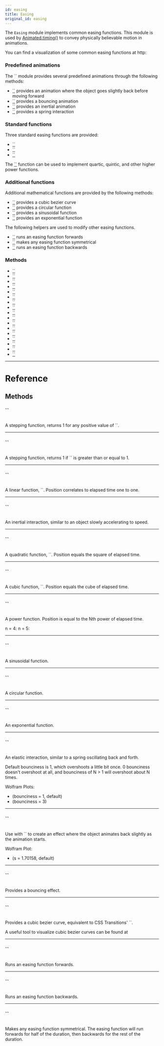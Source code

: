 ```yaml
---
id: easing
title: Easing
original_id: easing
---
```


The `Easing` module implements common easing functions. This module is used by [Animated.timing()](animated.md#timing) to convey physically believable motion in animations.

You can find a visualization of some common easing functions at http:

### Predefined animations

The `` module provides several predefined animations through the following methods:

- [``](easing.md#back) provides an animation where the object goes slightly back before moving forward
- [``](easing.md#bounce) provides a bouncing animation
- [``](easing.md#ease) provides an inertial animation
- [``](easing.md#elastic) provides a spring interaction

### Standard functions

Three standard easing functions are provided:

- [``](easing.md#linear)
- [``](easing.md#quad)
- [``](easing.md#cubic)

The [``](easing.md#poly) function can be used to implement quartic, quintic, and other higher power functions.

### Additional functions

Additional mathematical functions are provided by the following methods:

- [``](easing.md#bezier) provides a cubic bezier curve
- [``](easing.md#circle) provides a circular function
- [``](easing.md#sin) provides a sinusoidal function
- [``](easing.md#exp) provides an exponential function

The following helpers are used to modify other easing functions.

- [``](easing.md#in) runs an easing function forwards
- [``](easing.md#inout) makes any easing function symmetrical
- [``](easing.md#out) runs an easing function backwards

### Methods

- [``](easing.md#step0)
- [``](easing.md#step1)
- [``](easing.md#linear)
- [``](easing.md#ease)
- [``](easing.md#quad)
- [``](easing.md#cubic)
- [``](easing.md#poly)
- [``](easing.md#sin)
- [``](easing.md#circle)
- [``](easing.md#exp)
- [``](easing.md#elastic)
- [``](easing.md#back)
- [``](easing.md#bounce)
- [``](easing.md#bezier)
- [``](easing.md#in)
- [``](easing.md#out)
- [``](easing.md#inout)

---

# Reference

## Methods

### ``

```jsx
```

A stepping function, returns 1 for any positive value of ``.

---

### ``

```jsx
```

A stepping function, returns 1 if `` is greater than or equal to 1.

---

### ``

```jsx
```

A linear function, ``. Position correlates to elapsed time one to one.

---

### ``

```jsx
```

An inertial interaction, similar to an object slowly accelerating to speed.

---

### ``

```jsx
```

A quadratic function, ``. Position equals the square of elapsed time.

---

### ``

```jsx
```

A cubic function, ``. Position equals the cube of elapsed time.

---

### ``

```jsx
```

A power function. Position is equal to the Nth power of elapsed time.

n = 4: n = 5:

---

### ``

```jsx
```

A sinusoidal function.

---

### ``

```jsx
```

A circular function.

---

### ``

```jsx
```

An exponential function.

---

### ``

```jsx
```

An elastic interaction, similar to a spring oscillating back and forth.

Default bounciness is 1, which overshoots a little bit once. 0 bounciness doesn't overshoot at all, and bounciness of N &gt; 1 will overshoot about N times.

Wolfram Plots:

- (bounciness = 1, default)
- (bounciness = 3)

---

### ``

```jsx
```

Use with `` to create an effect where the object animates back slightly as the animation starts.

Wolfram Plot:

- (s = 1.70158, default)

---

### ``

```jsx
```

Provides a bouncing effect.

---

### ``

```jsx
```

Provides a cubic bezier curve, equivalent to CSS Transitions' ``.

A useful tool to visualize cubic bezier curves can be found at

---

### ``

```jsx
```

Runs an easing function forwards.

---

### ``

```jsx
```

Runs an easing function backwards.

---

### ``

```jsx
```

Makes any easing function symmetrical. The easing function will run forwards for half of the duration, then backwards for the rest of the duration.
